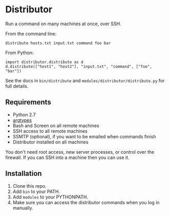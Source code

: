 Distributor
===========

Run a command on many machines at once, over SSH.

From the command line:

    distribute hosts.txt input.txt command foo bar

From Python:

    import distributor.distribute as d
    d.distribute(["host1", "host2"], "input.txt", "command", ["foo", "bar"])

See the docs in `bin/distribute` and `modules/distributor/distribute.py` for full details.


Requirements
------------

* Python 2.7
* [argtypes](https://github.com/calliecameron/argtypes)
* Bash and Screen on all remote machines
* SSH access to all remote machines
* SSMTP (optional), if you want to be emailed when commands finish
* Distributor installed on all machines

You don't need root access, new server processes, or control over the firewall. If you can SSH into a machine then you can use it.


Installation
------------

1. Clone this repo.
2. Add `bin` to your PATH.
3. Add `modules` to your PYTHONPATH.
4. Make sure you can access the distributor commands when you log in manually.
